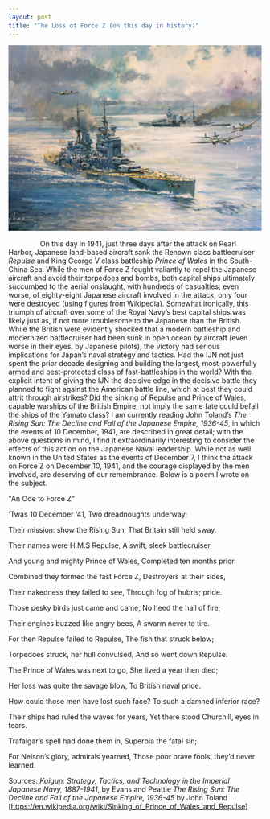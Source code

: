 ```yaml
---
layout: post
title: "The Loss of Force Z (on this day in history)"
---
```


![](/Images/Painting1.jpg)

&nbsp;&nbsp;&nbsp;&nbsp;&nbsp;&nbsp;&nbsp;&nbsp;&nbsp;&nbsp;&nbsp;&nbsp;&nbsp;&nbsp;&nbsp;&nbsp;On this day in 1941, just three days after the attack on Pearl Harbor, Japanese land-based aircraft sank the Renown class battlecruiser *Repulse* and King George V class battleship *Prince of Wales* in the South-China Sea. While the men of Force Z fought valiantly to repel the Japanese aircraft and avoid their torpedoes and bombs, both capital ships ultimately succumbed to the aerial onslaught, with hundreds of casualties; even worse, of eighty-eight Japanese aircraft involved in the attack, only four were destroyed (using figures from Wikipedia). Somewhat ironically, this triumph of aircraft over some of the Royal Navy’s best capital ships was likely just as, if not more troublesome to the Japanese than the British. While the British were evidently shocked that a modern battleship and modernized battlecruiser had been sunk in open ocean by aircraft (even worse in their eyes, by Japanese pilots), the victory had serious implications for Japan’s naval strategy and tactics. Had the IJN not just spent the prior decade designing and building the largest, most-powerfully armed and best-protected class of fast-battleships in the world? With the explicit intent of giving the IJN the decisive edge in the decisive battle they planned to fight against the American battle line, which at best they could attrit through airstrikes? Did the sinking of Repulse and Prince of Wales, capable warships of the British Empire, not imply the same fate could befall the ships of the Yamato class? I am currently reading John Toland’s *The Rising Sun: The Decline and Fall of the Japanese Empire, 1936-45*, in which the events of 10 December, 1941, are described in great detail; with the above questions in mind, I find it extraordinarily interesting to consider the effects of this action on the Japanese Naval leadership. While not as well known in the United States as the events of December 7, I think the attack on Force Z on December 10, 1941, and the courage displayed by the men involved, are deserving of our remembrance. Below is a poem I wrote on the subject.


"An Ode to Force Z"


‘Twas 10 December ‘41,
Two dreadnoughts underway;

Their mission: show the Rising Sun, 
That Britain still held sway.


Their names were H.M.S Repulse,
A swift, sleek battlecruiser,

And young and mighty Prince of Wales, 
Completed ten months prior.


Combined they formed the fast Force Z, 
Destroyers at their sides,

Their nakedness they failed to see, 
Through fog of hubris; pride.


Those pesky birds just came and came, 
No heed the hail of fire;

Their engines buzzed like angry bees, 
A swarm never to tire.


For then Repulse failed to Repulse, 
The fish that struck below;

Torpedoes struck, her hull convulsed, 
And so went down Repulse.


The Prince of Wales was next to go, 
She lived a year then died;

Her loss was quite the savage blow, 
To British naval pride.


How could those men have lost such face? 
To such a damned inferior race?

Their ships had ruled the waves for years, 
Yet there stood Churchill, eyes in tears.


Trafalgar’s spell had done them in, 
Superbia the fatal sin;

For Nelson’s glory, admirals yearned, 
Those poor brave fools, they’d never learned.


Sources: 
*Kaigun: Strategy, Tactics, and Technology in the Imperial Japanese Navy, 1887-1941*, by Evans and Peattie
*The Rising Sun: The Decline and Fall of the Japanese Empire, 1936-45* by John Toland
[https://en.wikipedia.org/wiki/Sinking_of_Prince_of_Wales_and_Repulse]